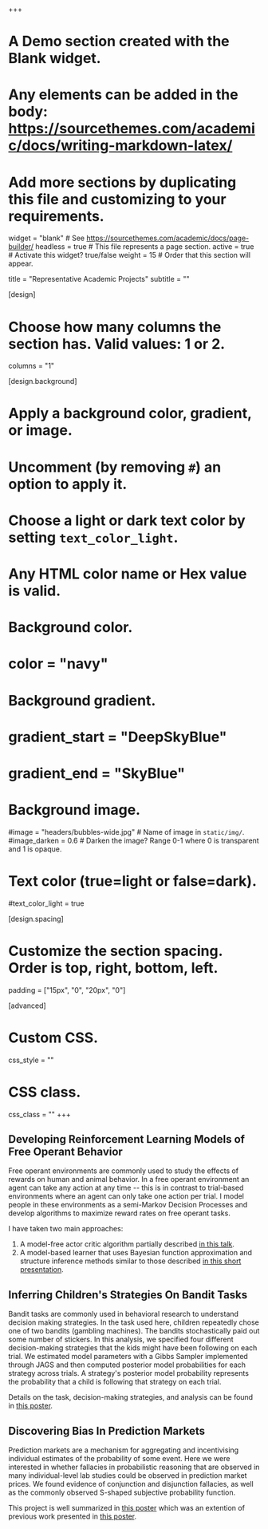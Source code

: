 +++
# A Demo section created with the Blank widget.
# Any elements can be added in the body: https://sourcethemes.com/academic/docs/writing-markdown-latex/
# Add more sections by duplicating this file and customizing to your requirements.

widget = "blank"  # See https://sourcethemes.com/academic/docs/page-builder/
headless = true  # This file represents a page section.
active = true  # Activate this widget? true/false
weight = 15  # Order that this section will appear.

title = "Representative Academic Projects"
subtitle = ""

[design]
  # Choose how many columns the section has. Valid values: 1 or 2.
  columns = "1"

[design.background]
  # Apply a background color, gradient, or image.
  #   Uncomment (by removing `#`) an option to apply it.
  #   Choose a light or dark text color by setting `text_color_light`.
  #   Any HTML color name or Hex value is valid.

  # Background color.
  # color = "navy"
  
  # Background gradient.
  # gradient_start = "DeepSkyBlue"
  # gradient_end = "SkyBlue"
  
  # Background image.
  #image = "headers/bubbles-wide.jpg"  # Name of image in `static/img/`.
  #image_darken = 0.6  # Darken the image? Range 0-1 where 0 is transparent and 1 is opaque.

  # Text color (true=light or false=dark).
  #text_color_light = true

[design.spacing]
  # Customize the section spacing. Order is top, right, bottom, left.
  padding = ["15px", "0", "20px", "0"]

[advanced]
 # Custom CSS. 
 css_style = ""
 
 # CSS class.
 css_class = ""
+++

## Developing Reinforcement Learning Models of Free Operant Behavior

Free operant environments are commonly used to study the effects of rewards on human and animal behavior. In a free operant environment an agent can take any action at any time -- this is in contrast to trial-based environments where an agent can only take one action per trial. I model people in these environments as a semi-Markov Decision Processes and develop algorithms to maximize reward rates on free operant tasks.

I have taken two main approaches: 

1. A model-free actor critic algorithm partially described [in this talk](https://osf.io/w2j7n/). 
2. A model-based learner that uses Bayesian function approximation and structure inference methods similar to those described [in this short presentation](https://osf.io/3vwh4/).

## Inferring Children's Strategies On Bandit Tasks

Bandit tasks are commonly used in behavioral research to understand decision making strategies. In the task used here, children repeatedly chose one of two bandits (gambling machines). The bandits stochastically paid out some number of stickers. In this analysis, we specified four different decision-making strategies that the kids might have been following on each trial. We estimated model parameters with a Gibbs Sampler implemented through JAGS and then computed posterior model probabilities for each strategy across trials. A strategy's posterior model probability represents the probability that a child is following that strategy on each trial.

Details on the task, decision-making strategies, and analysis can be found in [this poster](https://osf.io/c4bku/). 

## Discovering Bias In Prediction Markets

Prediction markets are a mechanism for aggregating and incentivising individual estimates of the probability of some event. Here we were interested in whether fallacies in probabilistic reasoning that are observed in many individual-level lab studies could be observed in prediction market prices. We found evidence of conjunction and disjunction fallacies, as well as the commonly observed S-shaped subjective probability function.

This project is well summarized in [this poster](https://osf.io/vzgsq/) which was an extention of previous work presented in [this poster](https://osf.io/eu4fp/).
